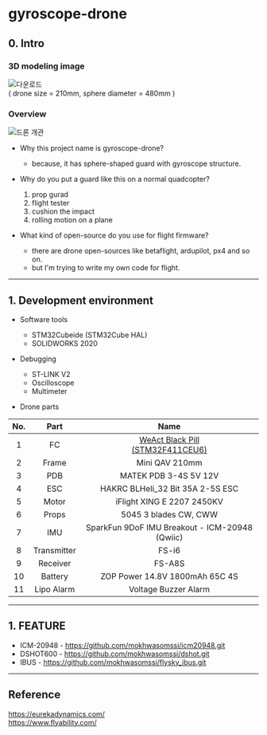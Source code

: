 # gyroscope-drone

## 0. Intro

### 3D modeling image
![다운로드](https://user-images.githubusercontent.com/48342925/111861476-de6ed200-8991-11eb-9798-e63ba10da68a.png)  
( drone size = 210mm, sphere diameter = 480mm )  

### Overview
![드론 개관](https://user-images.githubusercontent.com/48342925/113011908-389f3c80-91b5-11eb-9d83-049acfd645b0.png)


* Why this project name is gyroscope-drone?  
    * because, it has sphere-shaped guard with gyroscope structure.

* Why do you put a guard like this on a normal quadcopter?  
    1. prop gurad
    2. flight tester
    3. cushion the impact
    4. rolling motion on a plane

* What kind of open-source do you use for flight firmware?  
    * there are drone open-sources like betaflight, ardupilot, px4 and so on.
    * but I'm trying to write my own code for flight.

---

## 1. Development environment

* Software tools
    * STM32Cubeide (STM32Cube HAL)
    * SOLIDWORKS 2020

* Debugging
    * ST-LINK V2
    * Oscilloscope
    * Multimeter

* Drone parts

|No.|Part|Name|
|:---:|:---:|:---:|
|1|FC|[WeAct Black Pill <br> (STM32F411CEU6)](https://github.com/WeActTC/MiniF4-STM32F4x1)|
|2|Frame|Mini QAV 210mm|
|3|PDB|MATEK PDB 3-4S 5V 12V|
|4|ESC|HAKRC BLHeli_32 Bit 35A 2-5S ESC |
|5|Motor|iFlight XING E 2207 2450KV|
|6|Props|5045 3 blades CW, CWW|
|7|IMU|SparkFun 9DoF IMU Breakout - ICM-20948 (Qwiic)|
|8|Transmitter|FS-i6|
|9|Receiver|FS-A8S|
|10|Battery|ZOP Power 14.8V 1800mAh 65C 4S|
|11|Lipo Alarm|Voltage Buzzer Alarm|  

---

## 1. FEATURE

* ICM-20948 - https://github.com/mokhwasomssi/icm20948.git
* DSHOT600 - https://github.com/mokhwasomssi/dshot.git
* IBUS - https://github.com/mokhwasomssi/flysky_ibus.git



---

## Reference

https://eurekadynamics.com/  
https://www.flyability.com/
